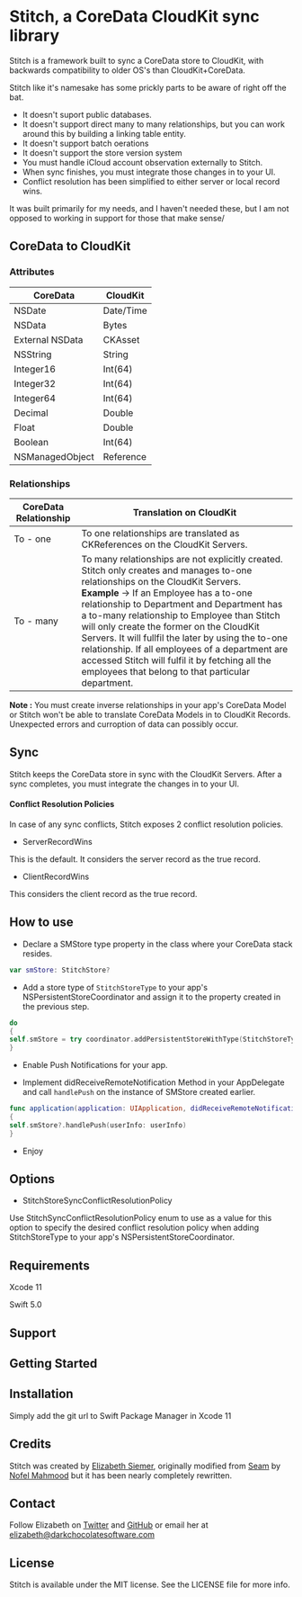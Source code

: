# Stitch, a CoreData CloudKit sync library

Stitch is a framework built to sync a CoreData store to CloudKit, with backwards compatibility to older OS's than CloudKit+CoreData.

Stitch like it's namesake has some prickly parts to be aware of right off the bat. 
* It doesn't suport public databases.
* It doesn't support direct many to many relationships, but you can work around this by building a linking table entity.
* It doesn't support batch oerations
* It doesn't support the store version system
* You must handle iCloud account observation externally to Stitch.
* When sync finishes, you must integrate those changes in to your UI.
* Conflict resolution has been simplified to either server or local record wins.

It was built primarily for my needs, and I haven't needed these, but I am not opposed to working in support for those that make sense/

## CoreData to CloudKit

### Attributes

| CoreData  | CloudKit |
| ------------- | ------------- |
| NSDate    | Date/Time |
| NSData | Bytes | 
| External NSData | CKAsset |
| NSString  | String  |
| Integer16 | Int(64) |
| Integer32 | Int(64) |
| Integer64 | Int(64) |
| Decimal | Double | 
| Float | Double |
| Boolean | Int(64) |
| NSManagedObject | Reference |

### Relationships

| CoreData Relationship  | Translation on CloudKit |
| ------------- | ------------- |
| To - one    | To one relationships are translated as CKReferences on the CloudKit Servers. |
| To - many    | To many relationships are not explicitly created. Stitch only creates and manages to-one relationships on the CloudKit Servers. <br/> <strong>Example</strong> -> If an Employee has a to-one relationship to Department and Department has a to-many relationship to Employee than Stitch will only create the former on the CloudKit Servers. It will fullfil the later by using the to-one relationship. If all employees of a department are accessed Stitch will fulfil it by fetching all the employees that belong to that particular department.|

<strong>Note :</strong> You must create inverse relationships in your app's CoreData Model or Stitch won't be able to translate CoreData Models in to CloudKit Records. Unexpected errors and curroption of data can possibly occur.

## Sync

Stitch keeps the CoreData store in sync with the CloudKit Servers.
After a sync completes, you must integrate the changes in to your UI.

#### Conflict Resolution Policies
In case of any sync conflicts, Stitch exposes 2 conflict resolution policies.

- ServerRecordWins

This is the default. It considers the server record as the true record.

- ClientRecordWins

This considers the client record as the true record.

## How to use

- Declare a SMStore type property in the class where your CoreData stack resides.
```swift
var smStore: StitchStore?
```
- Add a store type of `StitchStoreType` to your app's NSPersistentStoreCoordinator and assign it to the property created in the previous step.
```swift
do 
{
self.smStore = try coordinator.addPersistentStoreWithType(StitchStoreType, configuration: nil, URL: url, options: nil) as? StitchStore
}
```
- Enable Push Notifications for your app.

- Implement didReceiveRemoteNotification Method in your AppDelegate and call `handlePush` on the instance of SMStore created earlier.
```swift
func application(application: UIApplication, didReceiveRemoteNotification userInfo: [NSObject : AnyObject]) 
{
self.smStore?.handlePush(userInfo: userInfo)
}
```
- Enjoy

## Options 

- StitchStoreSyncConflictResolutionPolicy

Use StitchSyncConflictResolutionPolicy enum to use as a value for this option to specify the desired conflict resolution policy when adding StitchStoreType to your app's NSPersistentStoreCoordinator.
## Requirements

Xcode 11

Swift 5.0

## Support

## Getting Started 


## Installation
Simply add the git url to Swift Package Manager in Xcode 11 

## Credits
Stitch was created by [Elizabeth Siemer](https://twitter.com/_woebetide_), originally modified from [Seam](https://github.com/) by [Nofel Mahmood](https://twitter.com/NofelMahmood) but it has been nearly completely rewritten.

## Contact 
Follow Elizabeth on [Twitter](http://twitter.com/_woebetide) and [GitHub](http://github.com/nofelmahmood) or email her at elizabeth@darkchocolatesoftware.com

## License
Stitch is available under the MIT license. See the LICENSE file for more info.
